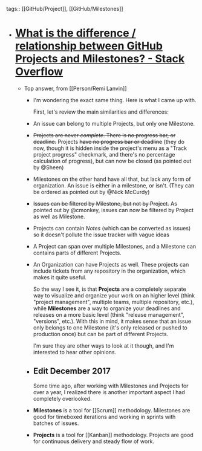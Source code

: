 tags:: [[GitHub/Project]], [[GitHub/Milestones]]

- # [What is the difference / relationship between GitHub Projects and Milestones? - Stack Overflow](https://stackoverflow.com/questions/39591795/what-is-the-difference-relationship-between-github-projects-and-milestones)
	- Top answer, from [[Person/Remi Lanvin]]
		- I'm wondering the exact same thing. Here is what I came up with.
		  
		  First, let's review the main similarities and differences:
		- An issue can belong to multiple Projects, but only one Milestone.
		- ~~Projects are never *complete*. There is no progress bar, or deadline.~~ Projects ~~have no progress bar or deadline~~ (they do now, though it is hidden inside the project's menu as a "Track project progress" checkmark, and there's no percentage calculation of progress), but can now be closed (as pointed out by @Sheen)
		- Milestones on the other hand have all that, but lack any form of organization. An issue is either in a milestone, or isn't. (They can be ordered as pointed out by @Nick McCurdy)
		- ~~Issues can be filtered by Milestone, but not by Project.~~ As pointed out by @cmonkey, issues can now be filtered by Project as well as Milestone.
		- Projects can contain *Notes* (which can be converted as issues) so it doesn't pollute the issue tracker with vague ideas
		- A Project can span over multiple Milestones, and a Milestone can contains parts of different Projects.
		- An Organization can have Projects as well. These projects can include tickets from any repository in the organization, which makes it quite useful.
		  
		  So the way I see it, is that **Projects** are a completely separate way to visualize and organize your work on an higher level (think "project management", multiple teams, multiple repository, etc.), while **Milestones** are a way to organize your deadlines and releases on a more basic level (think "release management", "versions", etc.). With this in mind, it makes sense that an issue only belongs to one Milestone (it's only released or pushed to production once) but can be part of different Projects.
		  
		  I'm sure they are other ways to look at it though, and I'm interested to hear other opinions.
		- ## Edit December 2017
		  
		  Some time ago, after working with Milestones and Projects for over a year, I realized there is another important aspect I had completely overlooked.
		- **Milestones** is a tool for [[Scrum]] methodology. Milestones are good for timeboxed iterations and working in sprints with batches of issues.
		- **Projects** is a tool for [[Kanban]] methodology. Projects are good for continuous delivery and steady flow of work.